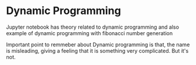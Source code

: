 # Dynamic Programming
Jupyter notebook has theory related to dynamic programming and also example of dynamic programming with fibonacci number generation

Important point to remmeber about Dynamic programming is that, the name is misleading, giving a feeling that it is something very complicated.
But it's not. 
